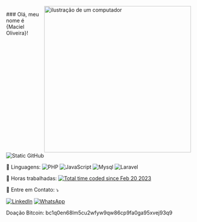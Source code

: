 <img src="https://raw.githubusercontent.com/MicaelliMedeiros/micaellimedeiros/master/image/computer-illustration.png" alt="ilustração de um computador" min-width="400px" max-width="400px" width="400px" align="right">

<p align="left"> 
     ### Olá, meu nome é {Maciel Oliveira}!

<img src="https://img.shields.io/static/v1?label=Overview&message=Maciel Oliveira&color=f8efd4&style=for-the-badge&logo=GitHub" alt="Static GitHub">

   <!-- <img align='right' src="https://github-readme-stats.vercel.app/api?username=elitymaciel&show_icons=true&title_color=783c00&text_color=af552e&icon_color=783c00&bg_color=f8efd4&cache_seconds=2300" alt="ilustração do status do github"> -->

 <p align="left">
  🦄 Linguagens: <img src="https://img.shields.io/badge/php-%5E8.2-blue.svg?style=flat-square&logoColor=white&link=https://www.php.net/" alt="PHP"/> 
  <img src="https://shields.io/badge/JavaScript-blue?logo=JavaScript&logoColor=white&style=flat-square" alt="JavaScript"/> 
  <img src="https://shields.io/badge/MySQL-lightgrey?logo=mysql&style=plastic&logoColor=white&labelColor=blue" alt="Mysql"/>
  <img src="[https://shields.io/badge/MySQL-lightgrey?logo=mysql&style=plastic&logoColor=white&labelColor=blue](https://img.shields.io/badge/Laravel-%5EF8.X-FF2D20.svg?style=flat-square&logo=laravel&logoColor=white)" alt="Laravel"/> 
 </p>

<p align="left">
  💼 Horas trabalhadas: <a href="https://wakatime.com/@a846156c-0d3d-4698-b445-49b9088e8fc9"><img src="https://wakatime.com/badge/user/a846156c-0d3d-4698-b445-49b9088e8fc9.svg" alt="Total time coded since Feb 20 2023" /></a>
</p>

<p align="left">
  💌 Entre em Contato: ⤵️
</p>

<p align="left">
  <a href="#" title="LinkedIn">
  <img src="https://img.shields.io/badge/-Linkedin-0e76a8?style=flat-square&logo=Linkedin&logoColor=white&link=www.linkedin.com/in/maciel-da-cruz-oliveira-040202153" alt="LinkedIn"/></a>
  <a href="#" title="WhatsApp">
  <img src="https://img.shields.io/badge/-WhatsApp-25d366?style=flat-square&labelColor=25d366&logo=whatsapp&logoColor=white&link=[API-DO-SEU-WHATSAPP](https://api.whatsapp.com/send?phone=+5594984110714&text=Ol%C3%A1,%20peguei%20seu%20Numero%20no%20github.)" alt="WhatsApp"/></a>
</p>
<p>
     Doação Bitcoin: 
     bc1q0en68lm5cu2wfyw9qw86cp9fa0ga95xvej93q9
</p>
